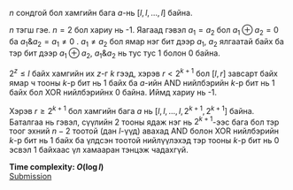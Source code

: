 $n$ сондгой бол хамгийн бага $a$-нь $[l,l,...,l]$ байна.

$n$ тэгш гэе. $n=2$ бол хариу нь -1. Яагаад гэвэл $a_1=a_2$ бол $a_1 \oplus a_2 = 0$ ба $`a_1 \& a_2 = a_1 \ne 0`$ . $a_1 \ne a_2$ бол ямар нэг бит дээр $a_1$, $a_2$ ялгаатай байх ба тэр бит дээр $a_1 \oplus a_2$, $`a_1 \& a_2`$ нь тус тус 1 болон 0 байна.  

$2^z \le l$ байх хамгийн их $z$-г $k$ гээд, хэрэв $r<2^{k+1}$ бол $[l,r]$ завсарт байх ямар ч тооны $k$-р бит нь 1 байх ба $a$-ийн AND нийлбэрийн $k$-р бит нь 1 байх бол XOR нийлбэрийнх 0 байна. Иймд хариу нь -1.

Хэрэв $r \ge 2^{k+1}$ бол хамгийн бага $a$ нь $[l,l,...,l,2^{k+1},2^{k+1}]$ байна. Баталгаа нь гэвэл, сүүлийн 2 тооны ядаж нэг нь $2^{k+1}$-ээс бага бол тэр тоог эхний $n-2$ тоотой (дан $l$-үүд) авахад AND болон XOR нийлбэрийн $k$-р бит нь 1 байх ба үлдсэн тоотой нийлүүлэхэд тэр тооны $k$-р бит нь 0 эсвэл 1 байхаас үл хамааран тэнцэж чадахгүй.

**Time complexity: $O(\log l)$**\
[Submission](https://codeforces.com/contest/2119/submission/327549646)
